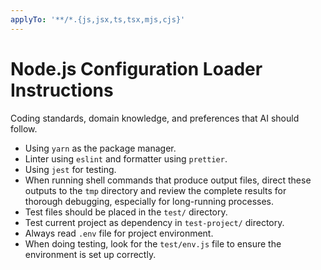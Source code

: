 ```yaml
---
applyTo: '**/*.{js,jsx,ts,tsx,mjs,cjs}'
---
```

# Node.js Configuration Loader Instructions

Coding standards, domain knowledge, and preferences that AI should follow.

- Using `yarn` as the package manager.
- Linter using `eslint` and formatter using `prettier`.
- Using `jest` for testing.
- When running shell commands that produce output files, direct these outputs to the `tmp` directory and review the complete results for thorough debugging, especially for long-running processes.
- Test files should be placed in the `test/` directory.
- Test current project as dependency in `test-project/` directory.
- Always read `.env` file for project environment.
- When doing testing, look for the `test/env.js` file to ensure the environment is set up correctly.
